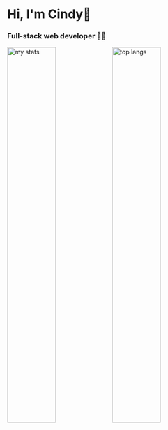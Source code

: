 # Hi, I'm Cindy👋
### Full-stack web developer 👩‍💻

<img alt="my stats" aligh="left" width="47%" src="https://github-readme-stats.vercel.app/api?username=Cindy0202-mae&show_icons=true&theme=radical"/>

<img alt="top langs" aligh="left" width="47%" src = "https://github-readme-stats.vercel.app/api/top-langs/?username=Cindy0202-mae&layout=compact"/> 
